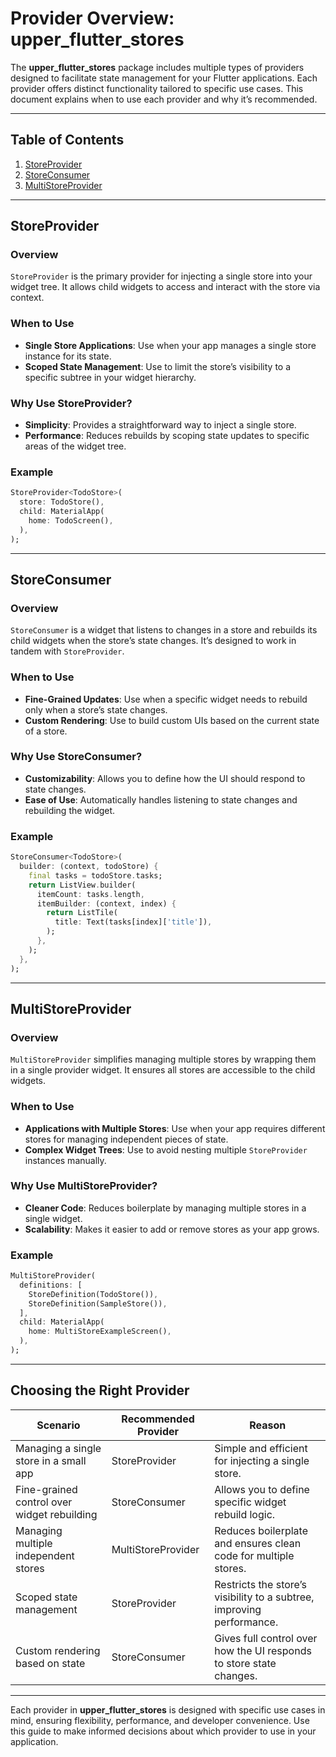 # Provider Overview: **upper\_flutter\_stores**

The **upper\_flutter\_stores** package includes multiple types of providers designed to facilitate state management for your Flutter applications. Each provider offers distinct functionality tailored to specific use cases. This document explains when to use each provider and why it’s recommended.

---

## Table of Contents

1. [StoreProvider](#storeprovider)
2. [StoreConsumer](#storeconsumer)
3. [MultiStoreProvider](#multistoreprovider)

---

## StoreProvider

### Overview

`StoreProvider` is the primary provider for injecting a single store into your widget tree. It allows child widgets to access and interact with the store via context.

### When to Use

- **Single Store Applications**: Use when your app manages a single store instance for its state.
- **Scoped State Management**: Use to limit the store’s visibility to a specific subtree in your widget hierarchy.

### Why Use StoreProvider?

- **Simplicity**: Provides a straightforward way to inject a single store.
- **Performance**: Reduces rebuilds by scoping state updates to specific areas of the widget tree.

### Example

```dart
StoreProvider<TodoStore>(
  store: TodoStore(),
  child: MaterialApp(
    home: TodoScreen(),
  ),
);
```

---

## StoreConsumer

### Overview

`StoreConsumer` is a widget that listens to changes in a store and rebuilds its child widgets when the store’s state changes. It’s designed to work in tandem with `StoreProvider`.

### When to Use

- **Fine-Grained Updates**: Use when a specific widget needs to rebuild only when a store’s state changes.
- **Custom Rendering**: Use to build custom UIs based on the current state of a store.

### Why Use StoreConsumer?

- **Customizability**: Allows you to define how the UI should respond to state changes.
- **Ease of Use**: Automatically handles listening to state changes and rebuilding the widget.

### Example

```dart
StoreConsumer<TodoStore>(
  builder: (context, todoStore) {
    final tasks = todoStore.tasks;
    return ListView.builder(
      itemCount: tasks.length,
      itemBuilder: (context, index) {
        return ListTile(
          title: Text(tasks[index]['title']),
        );
      },
    );
  },
);
```

---

## MultiStoreProvider

### Overview

`MultiStoreProvider` simplifies managing multiple stores by wrapping them in a single provider widget. It ensures all stores are accessible to the child widgets.

### When to Use

- **Applications with Multiple Stores**: Use when your app requires different stores for managing independent pieces of state.
- **Complex Widget Trees**: Use to avoid nesting multiple `StoreProvider` instances manually.

### Why Use MultiStoreProvider?

- **Cleaner Code**: Reduces boilerplate by managing multiple stores in a single widget.
- **Scalability**: Makes it easier to add or remove stores as your app grows.

### Example

```dart
MultiStoreProvider(
  definitions: [
    StoreDefinition(TodoStore()),
    StoreDefinition(SampleStore()),
  ],
  child: MaterialApp(
    home: MultiStoreExampleScreen(),
  ),
);
```

---

## Choosing the Right Provider

| **Scenario**                                | **Recommended Provider** | **Reason**                                                            |
| ------------------------------------------- | ------------------------ | --------------------------------------------------------------------- |
| Managing a single store in a small app      | StoreProvider            | Simple and efficient for injecting a single store.                    |
| Fine-grained control over widget rebuilding | StoreConsumer            | Allows you to define specific widget rebuild logic.                   |
| Managing multiple independent stores        | MultiStoreProvider       | Reduces boilerplate and ensures clean code for multiple stores.       |
| Scoped state management                     | StoreProvider            | Restricts the store’s visibility to a subtree, improving performance. |
| Custom rendering based on state             | StoreConsumer            | Gives full control over how the UI responds to store state changes.   |

---

Each provider in **upper\_flutter\_stores** is designed with specific use cases in mind, ensuring flexibility, performance, and developer convenience. Use this guide to make informed decisions about which provider to use in your application.
